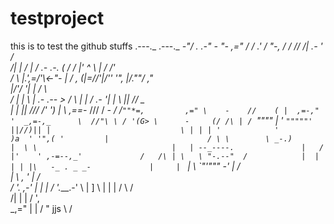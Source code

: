 # testproject
this is to test the github stuffs
           .---._  .---._
       _-"/  .  .-"  -   "-
    ,="        / / .'    / "-,
   / /  //   /|     .-  ' /   \
  /|   |  / |      /    .-    .-.
 ( /  /  |' ^ \   |    /    /'   \
 / \  |.',=/'\\<-"-_ _|      /   _,
(|_=//'|/''   '", \|/.""\/     ,"  \
|\/'/  '|        | \/     \         \
\/  |   |        \ |       .- .--    >
/    \  |         \|       /   .-   '|
|       \         ||       //    _   \
|        |        ||       /// /'   ')
|        \         \,==-_   /// / _- /
/`""*=,         ,=" \    -    //    (
|  ,=-,"       '  _,=-,_      \  //"\
\ / '(G> \      -     (/ /\ |
/ `""""   |  '   `"""""'      ||//)||
|                             \ | | |
'            '                  )a  '
                                '",(
'         |                      / \
 \        \ _-.)                 |  \
  \                              |   |
          --_----.               |   /
   |'    ' ,-=--,_'             /   /\
   | \   \ "-.--"  /            |  |  |
   | |\   -_ . _ _-             |     |
   ` | \   `"'"""         -'    |    /\
     |  \              , '      |   /  \
     /   '.         ,-'         |  |   |
    /      '.___.-'             \      |
              ]                  \     |
              |     |          /  \   /\
             /| |   |         /    ',   \
         _,="   |   |        /       " jjs
                \   /
